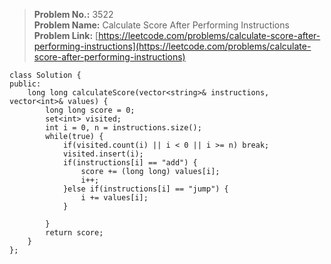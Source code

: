 > **Problem No.:** 3522  
> **Problem Name:** Calculate Score After Performing Instructions  
> **Problem Link:** [https://leetcode.com/problems/calculate-score-after-performing-instructions](https://leetcode.com/problems/calculate-score-after-performing-instructions)  


    class Solution {
    public:
        long long calculateScore(vector<string>& instructions, vector<int>& values) {
            long long score = 0;
            set<int> visited;
            int i = 0, n = instructions.size();
            while(true) {
                if(visited.count(i) || i < 0 || i >= n) break;
                visited.insert(i);
                if(instructions[i] == "add") {
                    score += (long long) values[i];
                    i++;
                }else if(instructions[i] == "jump") {
                    i += values[i];
                }
    
            }
            return score;
        }
    };